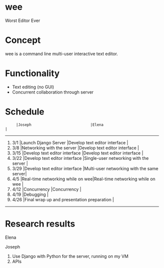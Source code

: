 # wee
Worst Editor Ever

# Concept
wee is a command line multi-user interactive text editor.

# Functionality
- Text editing (no GUI)
- Concurrent collaboration through server

# Schedule
         |Joseph                           |Elena                                     |
---------------------------------------------------------------------------------------
1.  3/1  |Launch Django Server             |Develop text editor interface             |
2.  3/8  |Networking with the server       |Develop text editor interface             |
3.  3/15 |Develop text editor interface    |Develop text editor interface             |
4.  3/22 |Develop text editor interface    |Single-user networking with the server    |
5.  3/29 |Develop text editor interface    |Multi-user networking with the same server|
6.  4/5  |Real-time networking while on wee|Real-time networking while on wee         |
7.  4/12 |Concurrency                      |Concurrency                               |
8.  4/19 |Debugging                                                                   |
9.  4/26 |Final wrap up and presentation preparation                                  |
---------------------------------------------------------------------------------------

# Research results
Elena



Joseph
1. Use Django with Python for the server, running on my VM
2. APIs 
